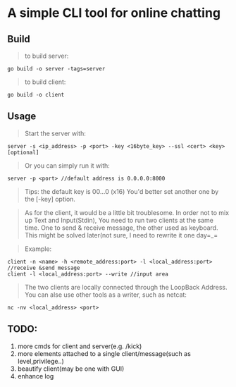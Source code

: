 # A simple CLI tool for online chatting
## Build
>to build server:
```
go build -o server -tags=server
```
>to build client:
```
go build -o client
```
## Usage
>Start the server with:
```
server -s <ip_address> -p <port> -key <16byte_key> --ssl <cert> <key> [optional]
```
>Or you can simply run it with:
```
server -p <port> //default address is 0.0.0.0:8000
```
>Tips: the default key is 00...0 (x16)
You'd better set another one by the [-key] option.  
  
>As for the client, it would be a little bit troublesome. 
>In order not to mix up Text and Input(Stdin), 
>You need to run two clients at the same time. 
>One to send & receive message, the other used as keyboard.  
>This might be solved later(not sure, I need to rewrite it one day=_=  
  

>Example:
```
client -n <name> -h <remote_address:port> -l <local_address:port> //receive &send message
client -l <local_address:port> --write //input area
```
>The two clients are locally connected through the LoopBack Address. 
>You can alse use other tools as a writer, such as netcat:
```
nc -nv <local_address> <port>
```
## TODO:
1. more cmds for client and server(e.g. /kick)
2. more elements attached to a single client/message(such as level,privilege..)
3. beautify client(may be one with GUI)
4. enhance log

